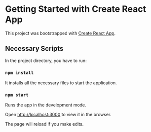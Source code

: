 # Getting Started with Create React App

This project was bootstrapped with [Create React App](https://github.com/facebook/create-react-app).

## Necessary Scripts

In the project directory, you have to run:

### `npm install`

It installs all the necessary files to start the application.

### `npm start`

Runs the app in the development mode.

Open [http://localhost:3000](http://localhost:3000) to view it in the browser.

The page will reload if you make edits.



